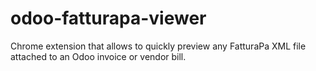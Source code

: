 # odoo-fatturapa-viewer
Chrome extension that allows to quickly preview any FatturaPa XML file attached to an Odoo invoice or vendor bill.
